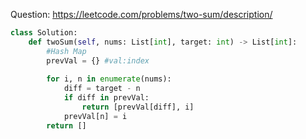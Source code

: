 Question: https://leetcode.com/problems/two-sum/description/
```python
class Solution:
    def twoSum(self, nums: List[int], target: int) -> List[int]:
        #Hash Map
        prevVal = {} #val:index
    
        for i, n in enumerate(nums):
            diff = target - n
            if diff in prevVal:
                return [prevVal[diff], i]
            prevVal[n] = i
        return []

        
```
